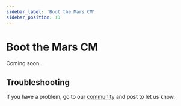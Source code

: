 ```yaml
---
sidebar_label: 'Boot the Mars CM'
sidebar_position: 10
---
```

# Boot the Mars CM

Coming soon...

## Troubleshooting

If you have a problem, go to our [community](https://community.milkv.io/) and post to let us know.
